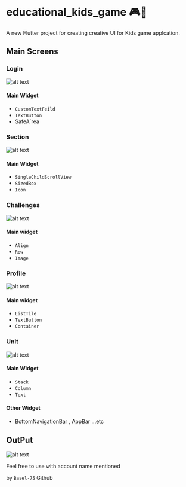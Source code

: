 # educational_kids_game 🎮🎯

A new Flutter project for creating creative UI for Kids game applcation.

## Main Screens

### Login

![alt text](image.png)

#### Main Widget
- `CustomTextFeild`
- `TextButton`
- SafeA`rea

### Section

![alt text](image-1.png)

#### Main Widget
- `SingleChildScrollView`
- `SizedBox`
- `Icon`

### Challenges

![alt text](image-2.png)

#### Main widget
- `Align`
- `Row`
- `Image`

### Profile

![alt text](image-3.png)

#### Main widget
- `ListTile`
- `TextButton`
- `Container`

### Unit

![alt text](image-4.png)

#### Main Widget
- `Stack`
- `Column`
- `Text`

#### Other Widget
- BottomNavigationBar , AppBar ...etc

## OutPut

![alt text](project3-gif.gif)

Feel free to use with account name mentioned

by `Basel-75` Github